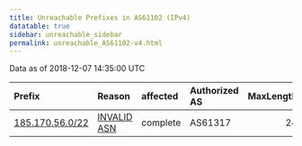 ```yaml
---
title: Unreachable Prefixes in AS61102 (IPv4)
datatable: true
sidebar: unreachable_sidebar
permalink: unreachable_AS61102-v4.html
---
```


Data as of 2018-12-07 14:35:00 UTC


<div class="datatable-begin"></div>

| Prefix                                                   | Reason                                                                                                 | affected   | Authorized AS   |   MaxLength | Anchor                                         |   unreachable /24s |
|:---------------------------------------------------------|:-------------------------------------------------------------------------------------------------------|:-----------|:----------------|------------:|:-----------------------------------------------|-------------------:|
| [185.170.56.0/22](https://stat.ripe.net/185.170.56.0/22) | [INVALID ASN](https://rpki-validator.ripe.net/announcement-preview?asn=AS61102&prefix=185.170.56.0/22) | complete   | AS61317         |          24 | [RIPE](unreachable_RIPE_NCC_RPKI_Root-v4.html) |                  4 |

<div class="datatable-end"></div>